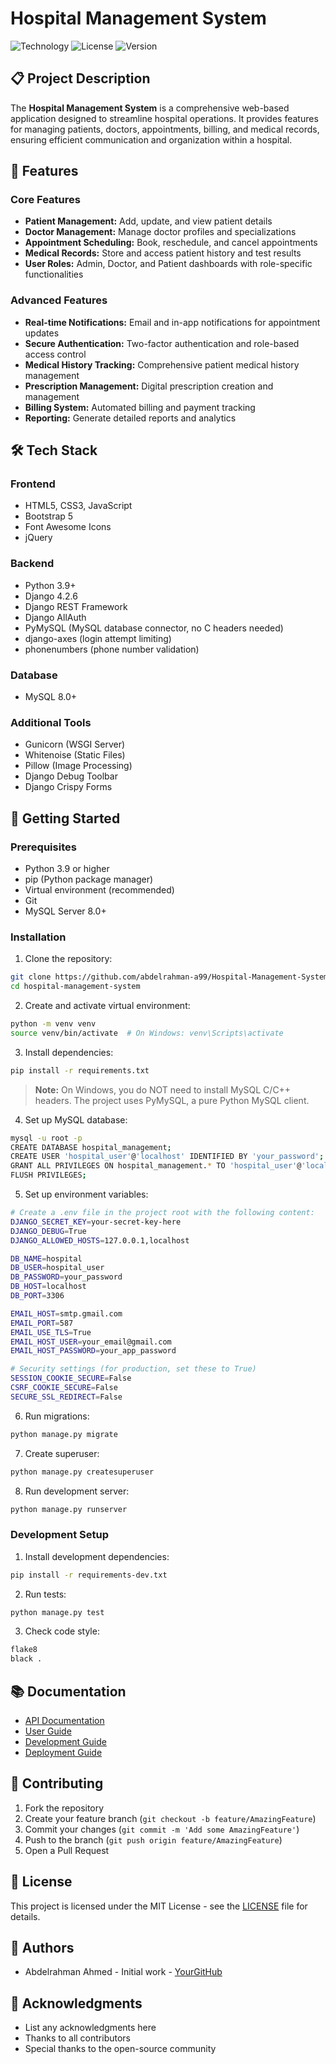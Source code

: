 # Hospital Management System

![Technology](https://img.shields.io/badge/Built%20with-Python%20%7C%20Django-green)
![License](https://img.shields.io/badge/License-MIT-blue)
![Version](https://img.shields.io/badge/Version-1.0.0-orange)

## 📋 Project Description

The **Hospital Management System** is a comprehensive web-based application designed to streamline hospital operations. It provides features for managing patients, doctors, appointments, billing, and medical records, ensuring efficient communication and organization within a hospital.

## 🎯 Features

### Core Features
- **Patient Management:** Add, update, and view patient details
- **Doctor Management:** Manage doctor profiles and specializations
- **Appointment Scheduling:** Book, reschedule, and cancel appointments
- **Medical Records:** Store and access patient history and test results
- **User Roles:** Admin, Doctor, and Patient dashboards with role-specific functionalities

### Advanced Features
- **Real-time Notifications:** Email and in-app notifications for appointment updates
- **Secure Authentication:** Two-factor authentication and role-based access control
- **Medical History Tracking:** Comprehensive patient medical history management
- **Prescription Management:** Digital prescription creation and management
- **Billing System:** Automated billing and payment tracking
- **Reporting:** Generate detailed reports and analytics

## 🛠️ Tech Stack

### Frontend
- HTML5, CSS3, JavaScript
- Bootstrap 5
- Font Awesome Icons
- jQuery

### Backend
- Python 3.9+
- Django 4.2.6
- Django REST Framework
- Django AllAuth
- PyMySQL (MySQL database connector, no C headers needed)
- django-axes (login attempt limiting)
- phonenumbers (phone number validation)

### Database
- MySQL 8.0+

### Additional Tools
- Gunicorn (WSGI Server)
- Whitenoise (Static Files)
- Pillow (Image Processing)
- Django Debug Toolbar
- Django Crispy Forms

## 🚀 Getting Started

### Prerequisites
- Python 3.9 or higher
- pip (Python package manager)
- Virtual environment (recommended)
- Git
- MySQL Server 8.0+

### Installation

1. Clone the repository:
```bash
git clone https://github.com/abdelrahman-a99/Hospital-Management-System.git
cd hospital-management-system
```

2. Create and activate virtual environment:
```bash
python -m venv venv
source venv/bin/activate  # On Windows: venv\Scripts\activate
```

3. Install dependencies:
```bash
pip install -r requirements.txt
```
> **Note:** On Windows, you do NOT need to install MySQL C/C++ headers. The project uses PyMySQL, a pure Python MySQL client.

4. Set up MySQL database:
```bash
mysql -u root -p
CREATE DATABASE hospital_management;
CREATE USER 'hospital_user'@'localhost' IDENTIFIED BY 'your_password';
GRANT ALL PRIVILEGES ON hospital_management.* TO 'hospital_user'@'localhost';
FLUSH PRIVILEGES;
```

5. Set up environment variables:
```bash
# Create a .env file in the project root with the following content:
DJANGO_SECRET_KEY=your-secret-key-here
DJANGO_DEBUG=True
DJANGO_ALLOWED_HOSTS=127.0.0.1,localhost

DB_NAME=hospital
DB_USER=hospital_user
DB_PASSWORD=your_password
DB_HOST=localhost
DB_PORT=3306

EMAIL_HOST=smtp.gmail.com
EMAIL_PORT=587
EMAIL_USE_TLS=True
EMAIL_HOST_USER=your_email@gmail.com
EMAIL_HOST_PASSWORD=your_app_password

# Security settings (for production, set these to True)
SESSION_COOKIE_SECURE=False
CSRF_COOKIE_SECURE=False
SECURE_SSL_REDIRECT=False
```

6. Run migrations:
```bash
python manage.py migrate
```

7. Create superuser:
```bash
python manage.py createsuperuser
```

8. Run development server:
```bash
python manage.py runserver
```

### Development Setup

1. Install development dependencies:
```bash
pip install -r requirements-dev.txt
```

2. Run tests:
```bash
python manage.py test
```

3. Check code style:
```bash
flake8
black .
```

## 📚 Documentation

- [API Documentation](docs/api.md)
- [User Guide](docs/user-guide.md)
- [Development Guide](docs/development.md)
- [Deployment Guide](docs/deployment.md)

## 🤝 Contributing

1. Fork the repository
2. Create your feature branch (`git checkout -b feature/AmazingFeature`)
3. Commit your changes (`git commit -m 'Add some AmazingFeature'`)
4. Push to the branch (`git push origin feature/AmazingFeature`)
5. Open a Pull Request

## 📝 License

This project is licensed under the MIT License - see the [LICENSE](LICENSE) file for details.

## 👥 Authors

- Abdelrahman Ahmed - Initial work - [YourGitHub](https://github.com/abdelrahman-a99)

## 🙏 Acknowledgments

- List any acknowledgments here
- Thanks to all contributors
- Special thanks to the open-source community
